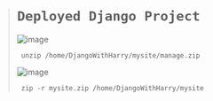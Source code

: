 ># `Deployed Django Project`
>
>![image](https://github.com/imvickykumar999/DjangoWithHarry/assets/50515418/e7d1f9ab-f5d1-43da-8602-da68090530cd)
>
>      unzip /home/DjangoWithHarry/mysite/manage.zip
>
>![image](https://github.com/imvickykumar999/DjangoWithHarry/assets/50515418/2888bc55-a8b2-4555-a782-e0d1ac57869e)
>
>      zip -r mysite.zip /home/DjangoWithHarry/mysite

